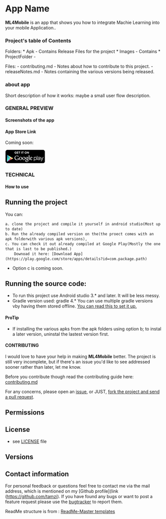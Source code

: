 
# App Name 

**ML4Mobile** is an app that shows you how to integrate Machie Learning into your mobile Application..

### Project's table of Contents

Folders:
    * Apk - Contains Release Files for the project 
    * Images - Contains
    * ProjectFolder - 

Files:
    - contributing.md - Notes about how to contribute to this project.
    - releaseNotes.md - Notes containing the various versions being released.



### about app
Short description of how it works: maybe a small user flow description.

### GENERAL PREVIEW
#### Screenshots of the app


#### App Store Link

Coming soon:

[![Download it on Google Play](https://raw.githubusercontent.com/tamzi/ML4Mobile/master/art/gplay.png)](https://play.google.com/store/apps/details?id=com.package.path)


### TECHNICAL


#### How to use




## Running the project

You can:

    a. clone the project and compile it yourself in android studio(Most up to date)
    b. Run the already compiled version on the(the proect comes with an apk folderwith various apk versions), 
    c. You can check it out already compiled at Google Play(Mostly the one that is last to be published.)
        Downoad it here: [Download App](https://play.google.com/store/apps/details?id=com.package.path)


* Option c is coming soon.

## Running the source code:
 - To run this project use Android studio 3.* and later. It will be less messy.
 - Gradle version used: gradle 4.* You can use multiple gradle versions vby having them stored offline. [You can read this to set it up.](www.sth)
 


#### ProTip
- If installing the various apks from the apk folders using option b; to instal a later version, uninstal the lastest version first.



#### CONTRIBUTING

I would love to have your help in making  **ML4Mobile** better. The project is still very incomplete, but if there's an issue you'd like to see addressed sooner rather than later, let me know. 

Before you contribute though read the contributing guide here: [contributing.md](https://github.com/tamzi/ML4Mobile/contributing.md)

For any concerns, please open an [issue](https://github.com/tamzi/ML4Mobile/issues), or JUST, [fork the project and send a pull request](https://github.com/tamzi/ML4Mobile/pulls). 

## Permissions


## License 
* see [LICENSE](https://github.com/tamzi/ML4Mobile/LICENSE.md) file

## Versions



## Contact information

For personal feedback or questions feel free to contact me via the mail address, which is mentioned on my [Github profile](link (https://github.com/tamzi). If you have found any bugs or want to post a feature request please use the [bugtracker](https://github.com/tamzi/ML4Mobile/issues) to report them.

ReadMe structure is from : [ReadMe-Master templates](https://github.com/tamzi/ReadMe-MasterTemplates)
